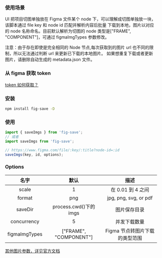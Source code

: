 ### 使用场景

UI 把项目切图单独放在 Figma 文件某个 node 下，可以理解成切图单独放一块，该脚本通过 file key 和 node id 匹配并解析内容后批量
下载到本地，图片以对应的 node 名称命名。目前默认解析为切图的 node 类型是["FRAME", "COMPONENT"]，可通过 figmaImgTypes 参数修改。

注意：由于存在即使是完全相同的 Node 节点,每次获取到的图片 url 也不同的限制，所以无法通过判断 url 来更新已下载的本地图片。
如果想重复下载或者更新图片，请删除自动生成的 metadata.json 文件。

### 从 figma 获取 token

[token 如何获取？](https://www.figma.com/developers/api#access-tokens)

### 安装

```bash
npm install fig-save -D

```

### 使用

```js
import { saveImgs } from 'fig-save';
// 或者
import saveImgs from 'fig-save';

// https://www.figma.com/file/:key/:title?node-id=:id
saveImgs(key, id, options);
```

### Options

|     名字      |          默认          |              描述              |
| :-----------: | :--------------------: | :----------------------------: |
|     scale     |           1            |       在 0.01 到 4 之间        |
|    format     |          png           |     jpg, png, svg, or pdf      |
|    saveDir    | process.cwd()下的 imgs |          图片保存目录          |
|  concurrency  |           5            |          并发下载数量          |
| figmaImgTypes | ["FRAME", "COMPONENT"] | Figma 节点转图片下载的类型范围 |

[其他图片参数，详见官方文档](https://www.figma.com/developers/api#get-images-endpoint)

